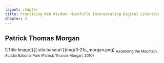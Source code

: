 ```yaml
---
layout: chapter
title: Practicing Web Wisdom: Mindfully Incorporating Digital Literacies into the Classroom
chapter: 3
---
```


Patrick Thomas Morgan
---------------------
![Title Image]({{ site.baseurl }}img/3-21c_morgan.png)
<sub>Ascending the Mountain, Acadia National Park (Patrick Thomas Morgan, 2010)</sub>

